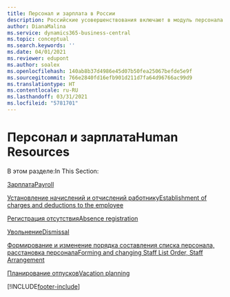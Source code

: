 ```yaml
---
title: Персонал и зарплата в России
description: Российские усовершенствования включают в модуль персонала и зарплаты.
author: DianaMalina
ms.service: dynamics365-business-central
ms.topic: conceptual
ms.search.keywords: ''
ms.date: 04/01/2021
ms.reviewer: edupont
ms.author: soalex
ms.openlocfilehash: 140ab8b37d4986e45d07b50fea25067befde5e9f
ms.sourcegitcommit: 766e2840fd16efb901d211d7fa64d96766ac99d9
ms.translationtype: HT
ms.contentlocale: ru-RU
ms.lasthandoff: 03/31/2021
ms.locfileid: "5781701"
---
```

# <a name="human-resources"></a><span data-ttu-id="f272a-103">Персонал и зарплата</span><span class="sxs-lookup"><span data-stu-id="f272a-103">Human Resources</span></span>

<span data-ttu-id="f272a-104">В этом разделе:</span><span class="sxs-lookup"><span data-stu-id="f272a-104">In This Section:</span></span>

[<span data-ttu-id="f272a-105">Зарплата</span><span class="sxs-lookup"><span data-stu-id="f272a-105">Payroll</span></span>](Payroll.md)

[<span data-ttu-id="f272a-106">Установление начислений и отчислений работнику</span><span class="sxs-lookup"><span data-stu-id="f272a-106">Establishment of charges and deductions to the employee</span></span>](Establishment-of-charges-and-deductions-to-the-employee.md)

[<span data-ttu-id="f272a-107">Регистрация отсутствия</span><span class="sxs-lookup"><span data-stu-id="f272a-107">Absence registration</span></span>](Absence-registration.md)

[<span data-ttu-id="f272a-108">Увольнение</span><span class="sxs-lookup"><span data-stu-id="f272a-108">Dismissal</span></span>](Dismissal.md)

[<span data-ttu-id="f272a-109">Формирование и изменение порядка составления списка персонала, расстановка персонала</span><span class="sxs-lookup"><span data-stu-id="f272a-109">Forming and changing Staff List Order, Staff Arrangement</span></span>](Forming-and-changing-Staff-List-Order-Staff-Arrangement.md)

[<span data-ttu-id="f272a-110">Планирование отпусков</span><span class="sxs-lookup"><span data-stu-id="f272a-110">Vacation planning</span></span>](Vacation-planning.md)


[!INCLUDE[footer-include](../../includes/footer-banner.md)]